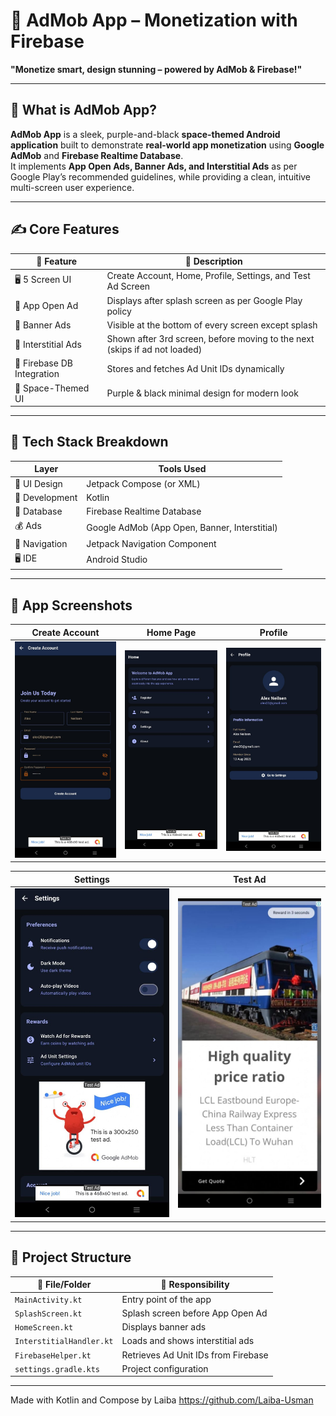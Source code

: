 # 📱 AdMob App – Monetization with Firebase  
**"Monetize smart, design stunning – powered by AdMob & Firebase!"**

---

## 🚀 What is AdMob App?

**AdMob App** is a sleek, purple-and-black **space-themed Android application** built to demonstrate **real-world app monetization** using **Google AdMob** and **Firebase Realtime Database**.  
It implements **App Open Ads, Banner Ads, and Interstitial Ads** as per Google Play’s recommended guidelines, while providing a clean, intuitive multi-screen user experience.

---

## ✍️ Core Features

| 🌟 Feature                | 📝 Description                                                                 |
|---------------------------|--------------------------------------------------------------------------------|
| 🖥️ 5 Screen UI            | Create Account, Home, Profile, Settings, and Test Ad Screen                    |
| 🚀 App Open Ad             | Displays after splash screen as per Google Play policy                        |
| 📏 Banner Ads              | Visible at the bottom of every screen except splash                           |
| 🎯 Interstitial Ads        | Shown after 3rd screen, before moving to the next (skips if ad not loaded)    |
| 💾 Firebase DB Integration | Stores and fetches Ad Unit IDs dynamically                                    |
| 🎨 Space-Themed UI         | Purple & black minimal design for modern look                                 |

---

## 🧱 Tech Stack Breakdown

| Layer              | Tools Used                                |
|--------------------|--------------------------------------------|
| 🎨 UI Design       | Jetpack Compose (or XML)                   |
| 🔧 Development     | Kotlin                                     |
| 📡 Database        | Firebase Realtime Database                 |
| 💰 Ads             | Google AdMob (App Open, Banner, Interstitial) |
| 🔄 Navigation      | Jetpack Navigation Component               |
| 🖥 IDE              | Android Studio                             |

---

## 📸 App Screenshots

| Create Account | Home Page | Profile |
|----------------|-----------|---------|
| ![Create Account](create_account.jpg) | ![Home Page](home_page.jpg) | ![Profile](profile.jpg) |

| Settings | Test Ad |
|----------|---------|
| ![Settings](settings.jpg) | ![Test Ad](Test_Ad.jpg) |

---

## 📁 Project Structure

| 📂 File/Folder        | 🧩 Responsibility                          |
|----------------------|-------------------------------------------|
| `MainActivity.kt`    | Entry point of the app                    |
| `SplashScreen.kt`    | Splash screen before App Open Ad          |
| `HomeScreen.kt`      | Displays banner ads                       |
| `InterstitialHandler.kt` | Loads and shows interstitial ads     |
| `FirebaseHelper.kt`  | Retrieves Ad Unit IDs from Firebase       |
| `settings.gradle.kts`| Project configuration                    |

---
Made with Kotlin and Compose by Laiba https://github.com/Laiba-Usman
